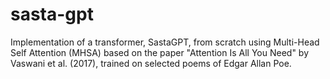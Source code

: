# sasta-gpt
Implementation of a transformer, SastaGPT, from scratch using Multi-Head Self Attention (MHSA) based on the paper "Attention Is All You Need" by Vaswani et al. (2017), trained on selected poems of Edgar Allan Poe. 
